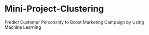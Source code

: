 # Mini-Project-Clustering
Predict Customer Personality to Boost Marketing Campaign by Using Machine Learning
